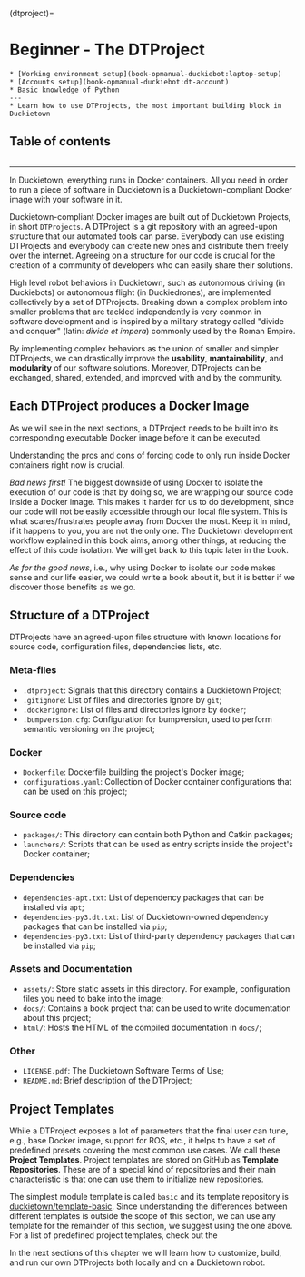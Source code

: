 (dtproject)=
# Beginner - The **DTProject**

```{needget}
* [Working environment setup](book-opmanual-duckiebot:laptop-setup)
* [Accounts setup](book-opmanual-duckiebot:dt-account)
* Basic knowledge of Python
---
* Learn how to use DTProjects, the most important building block in Duckietown
```


## Table of contents

```{tableofcontents}
```

---

In Duckietown, everything runs in Docker containers.
All you need in order to run a piece of software in Duckietown is a Duckietown-compliant Docker image
with your software in it.

Duckietown-compliant Docker images are built out of Duckietown Projects, in short `DTProjects`.
A DTProject is a git repository with an agreed-upon structure that our automated tools can parse.
Everybody can use existing DTProjects and everybody can create new ones and distribute them freely 
over the internet. Agreeing on a structure for our code is crucial for the creation of a community 
of developers who can easily share their solutions.

High level robot behaviors in Duckietown, such as autonomous driving (in Duckiebots) or autonomous 
flight (in Duckiedrones), are implemented collectively by a set of DTProjects.
Breaking down a complex problem into smaller problems that are tackled independently is very common 
in software development and is inspired by a military strategy called "divide and conquer" 
(latin: _divide et impera_) commonly used by the Roman Empire.

By implementing complex behaviors as the union of smaller and simpler DTProjects, we can drastically 
improve the **usability**, **mantainability**, and **modularity** of our software solutions.
Moreover, DTProjects can be exchanged, shared, extended, and improved with and by the community.


## Each DTProject produces a Docker Image

As we will see in the next sections, a DTProject needs to be built into its corresponding 
executable Docker image before it can be executed.

Understanding the pros and cons of forcing code to only run inside Docker containers right 
now is crucial.

_Bad news first!_ The biggest downside of using Docker to isolate the execution of our code
is that by doing so, we are wrapping our source code inside a Docker image. This
makes it harder for us to do development, since our code will not be easily accessible
through our local file system. This is what scares/frustrates people away from Docker
the most. Keep it in mind, if it happens to you, you are not the only one.
The Duckietown development workflow explained in this book aims, among other things,
at reducing the effect of this code isolation. We will get back to this topic later
in the book.

_As for the good news_, i.e., why using Docker to isolate our code makes sense and our
life easier, we could write a book about it, but it is better if we discover those benefits as we
go.


## Structure of a DTProject

DTProjects have an agreed-upon files structure with known locations for source code, 
configuration files, dependencies lists, etc. 

### Meta-files

* `.dtproject`: Signals that this directory contains a Duckietown Project;
* `.gitignore`: List of files and directories ignore by `git`;
* `.dockerignore`: List of files and directories ignore by `docker`;
* `.bumpversion.cfg`: Configuration for bumpversion, used to perform semantic versioning on the project;

### Docker

* `Dockerfile`: Dockerfile building the project's Docker image;
* `configurations.yaml`: Collection of Docker container configurations that can be used on this project;


### Source code

* `packages/`: This directory can contain both Python and Catkin packages;
* `launchers/`: Scripts that can be used as entry scripts inside the project's Docker container; 


### Dependencies

* `dependencies-apt.txt`: List of dependency packages that can be installed via `apt`;
* `dependencies-py3.dt.txt`: List of Duckietown-owned dependency packages that can be installed via `pip`;
* `dependencies-py3.txt`: List of third-party dependency packages that can be installed via `pip`;


### Assets and Documentation

* `assets/`: Store static assets in this directory. For example, configuration files you need to bake into the image;
* `docs/`: Contains a book project that can be used to write documentation about this project;
* `html/`: Hosts the HTML of the compiled documentation in `docs/`;


### Other

* `LICENSE.pdf`: The Duckietown Software Terms of Use;
* `README.md`: Brief description of the DTProject;


## Project Templates

While a DTProject exposes a lot of parameters that the final user can tune, e.g., base Docker image,
support for ROS, etc., it helps to have a set of predefined presets covering the most common use cases.
We call these **Project Templates**. Project templates are stored on GitHub as **Template Repositories**. 
These are of a special kind of repositories and their main characteristic is that one can use them to 
initialize new repositories.

The simplest module template is called `basic` and its template
repository is [duckietown/template-basic](https://github.com/duckietown/template-basic).
Since understanding the differences between different templates is outside the scope of
this section, we can use any template for the remainder of this section, we suggest
using the one above.
For a list of predefined project templates, check out the [](project-templates)

In the next sections of this chapter we will learn how to customize, build, and run our own DTProjects
both locally and on a Duckietown robot.
